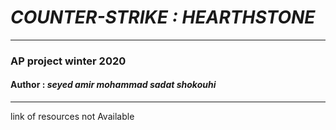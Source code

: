 # **_COUNTER-STRIKE : HEARTHSTONE_**
***

### AP project winter 2020

#### Author :  _**seyed amir mohammad sadat shokouhi**_

---
link of resources not Available
